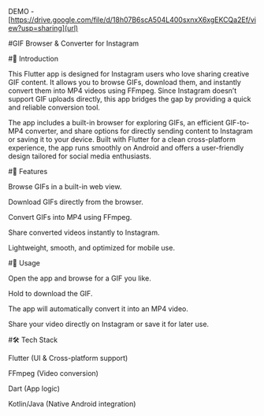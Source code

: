
DEMO - [https://drive.google.com/file/d/18h07B6scA504L400sxnxX6xgEKCQa2Ef/view?usp=sharing](url)

#GIF Browser & Converter for Instagram






#📖 Introduction

This Flutter app is designed for Instagram users who love sharing creative GIF content. It allows you to browse GIFs, download them, and instantly convert them into MP4 videos using FFmpeg. Since Instagram doesn’t support GIF uploads directly, this app bridges the gap by providing a quick and reliable conversion tool.

The app includes a built-in browser for exploring GIFs, an efficient GIF-to-MP4 converter, and share options for directly sending content to Instagram or saving it to your device. Built with Flutter for a clean cross-platform experience, the app runs smoothly on Android and offers a user-friendly design tailored for social media enthusiasts.

#🚀 Features

Browse GIFs in a built-in web view.

Download GIFs directly from the browser.

Convert GIFs into MP4 using FFmpeg.

Share converted videos instantly to Instagram.

Lightweight, smooth, and optimized for mobile use.

#📱 Usage

Open the app and browse for a GIF you like.

Hold to download the GIF.

The app will automatically convert it into an MP4 video.

Share your video directly on Instagram or save it for later use.

#🛠️ Tech Stack

Flutter (UI & Cross-platform support)

FFmpeg (Video conversion)

Dart (App logic)

Kotlin/Java (Native Android integration)
